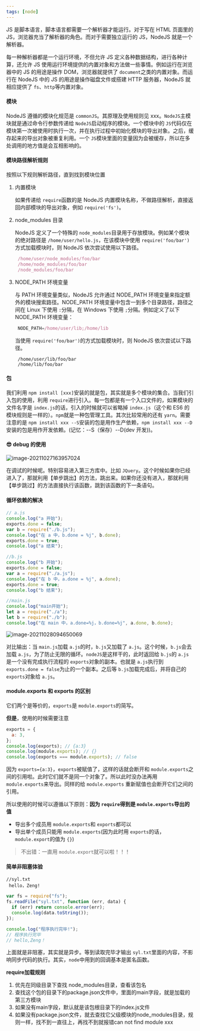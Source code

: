 ```yaml
---
tags: [node]
---
```

JS 是脚本语言，脚本语言都需要一个解析器才能运行。对于写在 HTML 页面里的 JS，浏览器充当了解析器的角色。而对于需要独立运行的 JS，NodeJS 就是一个解析器。

每一种解析器都是一个运行环境，不但允许 JS 定义各种数据结构，进行各种计算，还允许 JS 使用运行环境提供的内置对象和方法做一些事情。例如运行在浏览器中的 JS 的用途是操作 DOM，浏览器就提供了 `document`之类的内置对象。而运行在 NodeJS 中的 JS 的用途是操作磁盘文件或搭建 HTTP 服务器，NodeJS 就相应提供了 `fs`、`http`等内置对象。

#### 模块

NodeJS 遵循的模块化规范是 `commonJS`。其原理及使用规则见 xxx。`NodeJS`主模块就是通过命令行参数传递给 `NodeJS`启动程序的模块。一个模块中的 `JS`代码仅在模块第一次被使用时执行一次，并在执行过程中初始化模块的导出对象。之后，缓存起来的导出对象被重复利用。一个 `JS`模块里面的变量因为会被缓存，所以在多处调用的地方值是会互相影响的。

#### 模块路径解析规则

按照以下规则解析路径，直到找到模块位置

1. 内置模块

   如果传递给 `require`函数的是 NodeJS 内置模块名称，不做路径解析，直接返回内部模块的导出对象，例如 `require('fs')`。
2. node_modules 目录

   NodeJS 定义了一个特殊的 `node_modules`目录用于存放模块。例如某个模块的绝对路径是 `/home/user/hello.js`，在该模块中使用 `require('foo/bar')`方式加载模块时，则 NodeJS 依次尝试使用以下路径。

   ```js
    /home/user/node_modules/foo/bar
    /home/node_modules/foo/bar
    /node_modules/foo/bar
   ```
3. NODE_PATH 环境变量

   与 PATH 环境变量类似，NodeJS 允许通过 NODE_PATH 环境变量来指定额外的模块搜索路径。NODE_PATH 环境变量中包含一到多个目录路径，路径之间在 Linux 下使用 `:`分隔，在 Windows 下使用 `;`分隔。例如定义了以下 NODE_PATH 环境变量：

   ```js
    NODE_PATH=/home/user/lib;/home/lib
   ```

   当使用 `require('foo/bar')`的方式加载模块时，则 NodeJS 依次尝试以下路径。

   ```
    /home/user/lib/foo/bar
    /home/lib/foo/bar
   ```

#### 包

我们利用 `npm install [xxx]`安装的就是包，其实就是多个模块的集合。当我们引入包的使用，利用 `require`进行引入。每一包都是有一个入口文件的，如果模块的文件名字是 `index.js`的话，引入的时候就可以省略掉 `index.js`（这个和 ES6 的模块规则是一样的）。`npm`就是一种包管理工具。其次比较常用的还有 `yarn`。需要注意的是 `npm install xxx --S`安装的包是用作生产依赖，`npm install xxx --D`安装的包是用作开发依赖。(记忆：--S（保存）--D(dev 开发))。

#### 😎 debug 的使用

![image-20211027163957024](https://cdn.jsdelivr.net/gh/JingWZeng/markdownImg/img/202110271639084.png)

在调试的时候呢。特别容易进入第三方库中。比如 `JQuery`。这个时候如果你已经进入了，那就利用【单步跳出】的方法，跳出来。如果你还没有进入，那就利用【单步跳过】的方法直接执行该函数，跳到该函数的下一条语句。

#### 循环依赖的解决

```js
// a.js
console.log("a 开始");
exports.done = false;
var b = require("./b.js");
console.log("在 a 中，b.done = %j", b.done);
exports.done = true;
console.log("a 结束");
```

```js
//b.js
console.log("b 开始");
exports.done = false;
var a = require("./a.js");
console.log("在 b 中，a.done = %j", a.done);
exports.done = true;
console.log("b 结束");
```

```js
//main.js
console.log("main开始");
let a = require("./a");
let b = require("./b");
console.log("在 main 中，a.done=%j，b.done=%j", a.done, b.done);
```

![image-20211028094650069](https://cdn.jsdelivr.net/gh/JingWZeng/markdownImg/img/202110280946148.png)

对比输出：当 `main.js`加载 `a.js`的时，`b.js`又加载了 `a.js`。这个时候，`b.js`会去加载 `a.js`，为了防止无限的循环。`nodeJS`是这样干的，此时返回给 `b.js`的 `a.js`是一个没有完成执行流程的 `exports`对象的副本。也就是 `a.js`执行到 `exports.done = false`为止的一个副本。之后等 `b.js`加载完成后，并将自己的 `exports`对象给 `a.js`。

#### module.exports 和 exports 的区别

它们两个是等价的，`exports`是 `module.exports`的简写。

**但是**，使用的时候需要注意

```js
exports = {
  a: 3,
};
console.log(exports); // {a:3}
console.log(module.exports); // {}
console.log(exports === module.exports); // false
```

因为 `exports={a:3}`，`exports`被赋值了，这样的话就会断开和 `module.exports`之间的引用啦。此时它们就不是同一个对象了。所以此时没办法再用 `module.exports`来导出。同样的给 `module.exports` 重新赋值也会断开它们之间的引用。

所以使用的时候可以遵循以下原则：**因为 `require`得到是 `module.exports`导出的值**

- 导出多个成员用 `module.exports`和 `exports`都可以
- 导出单个成员只能用 `module.exports`(因为此时用 `exports`的话，`module.export`的值为 `{}`)

> 不出错：一直用 `module.export`就可以啦！！！

#### 简单非阻塞体验

```
//syl.txt
 hello，Zeng!
```

```js
var fs = require("fs");
fs.readFile("syl.txt", function (err, data) {
  if (err) return console.error(err);
  console.log(data.toString());
});

console.log("程序执行完毕!");
// 程序执行完毕
// hello,Zeng！
```

上面就是非阻塞，其实就是异步。等到读取完毕才输出 `syl.txt`里面的内容，不影响同步代码的执行。其实，`node`中用到的回调基本是匿名函数。

**require加载规则**
1. 优先在同级目录下查找 node_modules目录，查看该包名
2. 查找这个包的目录下的package.json文件中，里面的main字段，就是加载的第三方模块
3. 如果没有main字段，默认就是该包根目录下的index.js文件
4. 如果没有package.json文件，就去查找它父级模块的node_modules目录，规则一样，找不到一直往上，再找不到就报错can not find module xxx
